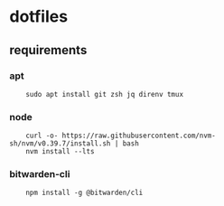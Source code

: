 # dotfiles

## requirements

### apt

        sudo apt install git zsh jq direnv tmux

### node

        curl -o- https://raw.githubusercontent.com/nvm-sh/nvm/v0.39.7/install.sh | bash
        nvm install --lts

### bitwarden-cli

        npm install -g @bitwarden/cli




